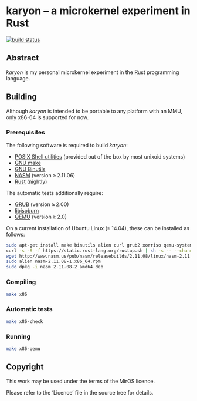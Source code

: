 karyon – a microkernel experiment in Rust
=========================================

[![build status][badge-travis]][travis]

[badge-travis]: https://img.shields.io/travis/illdefined/karyon.svg
[travis]: https://travis-ci.org/illdefined/karyon

## Abstract

*karyon* is my personal microkernel experiment in the Rust programming language.

## Building

Although *karyon* is intended to be portable to any platform with an MMU, only x86-64 is supported for now.

### Prerequisites

The following software is required to build *karyon*:

* [POSIX Shell utilities](http://pubs.opengroup.org/onlinepubs/009696699/utilities/contents.html) (provided out of the box by most unixoid systems)
* [GNU make](https://www.gnu.org/software/make/)
* [GNU Binutils](https://www.gnu.org/software/binutils/)
* [NASM](http://www.nasm.us/) (version ≥ 2.11.06)
* [Rust](http://www.rust-lang.org/) (nightly)

The automatic tests additionally require:

* [GRUB](https://www.gnu.org/software/grub/) (version ≥ 2.00)
* [libisoburn](http://libburnia-project.org/)
* [QEMU](http://www.qemu.org/) (version ≥ 2.0)

On a current installation of Ubuntu Linux (≥ 14.04), these can be installed as follows:

```sh
sudo apt-get install make binutils alien curl grub2 xorriso qemu-system-x86
curl -s -S -f https://static.rust-lang.org/rustup.sh | sh -s -- --channel=nightly
wget http://www.nasm.us/pub/nasm/releasebuilds/2.11.08/linux/nasm-2.11.08-1.x86_64.rpm
sudo alien nasm-2.11.08-1.x86_64.rpm
sudo dpkg -i nasm_2.11.08-2_amd64.deb
```

### Compiling

```sh
make x86
```

### Automatic tests

```sh
make x86-check
```

### Running

```sh
make x86-qemu
```

## Copyright

This work may be used under the terms of the MirOS licence.

Please refer to the ‘Licence’ file in the source tree for details.
